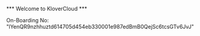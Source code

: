 *** Welcome to KloverCloud ***

On-Boarding No: &#34;lYenQR9nzhhuztd614705d454eb330001e987edBmB0QejSc6tcsGTv6JvJ&#34;
